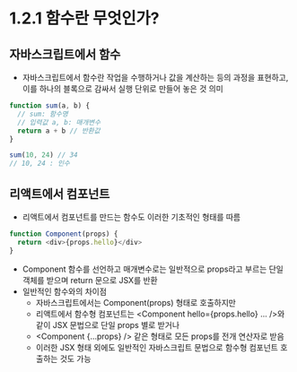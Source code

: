 # 1.2.1 함수란 무엇인가?
## 자바스크립트에서 함수
- 자바스크립트에서 함수란 작업을 수행하거나 값을 계산하는 등의 과정을 표현하고, 이를 하나의 블록으로 감싸서 실행 단위로 만들어 놓은 것 의미
```js
function sum(a, b) {
  // sum: 함수명
  // 입력값 a, b: 매개변수
  return a + b // 반환값
}

sum(10, 24) // 34
// 10, 24 : 인수
```

## 리액트에서 컴포넌트
- 리액트에서 컴포넌트를 만드는 함수도 이러한 기초적인 형태를 따름
```js
function Component(props) {
  return <div>{props.hello}</div>
}
```
- Component 함수를 선언하고 매개변수로는 일반적으로 props라고 부르는 단일 객체를 받으며 return 문으로 JSX를 반환
- 일반적인 함수와의 차이점
  - 자바스크립트에서는 Component(props) 형태로 호출하지만
  - 리액트에서 함수형 컴포넌트는 <Component hello={props.hello} ... />와 같이 JSX 문법으로 단일 props 별로 받거나
  - <Component {...props} /> 같은 형태로 모든 props를 전개 연산자로 받음
  - 이러한 JSX 형태 외에도 일반적인 자바스크립트 문법으로 함수형 컴포넌트 호출하는 것도 가능
